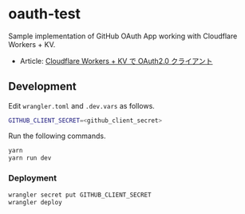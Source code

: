 # oauth-test

Sample implementation of GitHub OAuth App working with Cloudflare Workers + KV.

- Article: [Cloudflare Workers + KV で OAuth2.0 クライアント](https://zenn.dev/inaniwaudon/articles/7fa50a744cb67a)

## Development

Edit `wrangler.toml` and `.dev.vars` as follows.

```bash
GITHUB_CLIENT_SECRET=<github_client_secret>
```

Run the following commands.

```bash
yarn
yarn run dev
```

### Deployment

```bash
wrangler secret put GITHUB_CLIENT_SECRET
wrangler deploy
```
